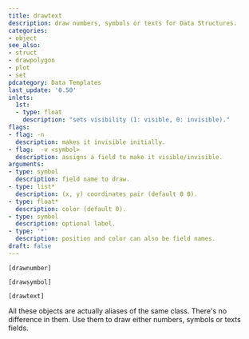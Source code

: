 ```yaml
---
title: drawtext
description: draw numbers, symbols or texts for Data Structures.
categories:
- object
see_also: 
- struct
- drawpolygon
- plot
- set
pdcategory: Data Templates
last_update: '0.50'
inlets:
  1st:
  - type: float
    description: "sets visibility (1: visible, 0: invisible)."
flags:
- flag: -n
  description: makes it invisible initially.
- flag:  -v <symbol>
  description: assigns a field to make it visible/invisible.
arguments:
- type: symbol
  description: field name to draw.
- type: list*
  description: (x, y) coordinates pair (default 0 0).
- type: float*
  description: color (default 0).
- type: symbol
  description: optional label.
- type: '*'
  description: position and color can also be field names.
draft: false
---
```

`[drawnumber]`

`[drawsymbol]`

`[drawtext]`

All these objects are actually aliases of the same class. There's no difference in them. Use them to draw either numbers, symbols or texts fields.